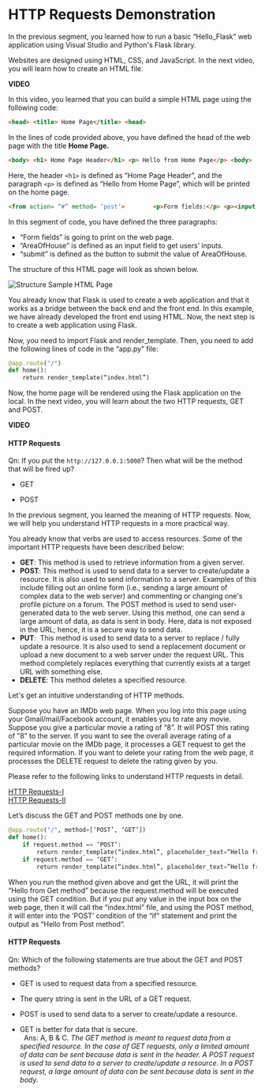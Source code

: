 # HTTP Requests Demonstration

In the previous segment, you learned how to run a basic “Hello_Flask” web application using Visual Studio and Python's Flask library. 

Websites are designed using HTML, CSS, and JavaScript. In the next video, you will learn how to create an HTML file.

**VIDEO**

In this video, you learned that you can build a simple HTML page using the following code:

```html
<head> <title> Home Page</title> <head>
```

In the lines of code provided above, you have defined the head of the web page with the title **Home Page.**

```html
<body> <h1> Home Page Header</h1> <p> Hello from Home Page</p> <body>
```

Here, the header `<h1>` is defined as “Home Page Header”, and the paragraph `<p>` is defined as “Hello from Home Page”, which will be printed on the home page. 

```html
<from action= “#” method= ‘post’>        <p>Form fields:</p> <p><input type= “areaofhouse” name= “AreaOfHouse” </p> <p><input type= “submit” value= “submit” </p> </from>
```

In this segment of code, you have defined the three paragraphs:

-   “Form fields” is going to print on the web page.
-   “AreaOfHouse” is defined as an input field to get users’ inputs.
-   “submit” is defined as the button to submit the value of AreaOfHouse.

The structure of this HTML page will look as shown below.

![Structure Sample HTML Page](https://i.ibb.co/vk03Xhw/Structure-Sample-HTML-Page.png)

You already know that Flask is used to create a web application and that it works as a bridge between the back end and the front end. In this example, we have already developed the front end using HTML. Now, the next step is to create a web application using Flask.

Now, you need to import Flask and render_template. Then, you need to add the following lines of code in the “app.py” file:

```python
@app.route("/")
def home():
	return render_template(“index.html”)
```

Now, the home page will be rendered using the Flask application on the local. In the next video, you will learn about the two HTTP requests, GET and POST.

**VIDEO**

#### HTTP Requests

Qn: If you put the `http://127.0.0.1:5000`? Then what will be the method that will be fired up?  

- GET

- POST

In the previous segment, you learned the meaning of HTTP requests. Now, we will help you understand HTTP requests in a more practical way.

You already know that verbs are used to access resources. Some of the important HTTP requests have been described below:

-   **GET**: This method is used to retrieve information from a given server.
-   **POST**: This method is used to send data to a server to create/update a resource. It is also used to send information to a server. Examples of this include filling out an online form (i.e., sending a large amount of complex data to the web server) and commenting or changing one's profile picture on a forum. The POST method is used to send user-generated data to the web server. Using this method, one can send a large amount of data, as data is sent in body. Here, data is not exposed in the URL; hence, it is a secure way to send data.
-   **PUT**:  This method is used to send data to a server to replace / fully update a resource. It is also used to send a replacement document or upload a new document to a web server under the request URL. This method completely replaces everything that currently exists at a target URL with something else.
-   **DELETE**: This method deletes a specified resource.

Let's get an intuitive understanding of HTTP methods.

Suppose you have an IMDb web page. When you log into this page using your Gmail/mail/Facebook account, it enables you to rate any movie.  Suppose you give a particular movie a rating of “8”. It will POST this rating of “8” to the server. If you want to see the overall average rating of a particular movie on the IMDb page, it processes a GET request to get the required information. If you want to delete your rating from the web page, it processes the DELETE request to delete the rating given by you.

Please refer to the following links to understand HTTP requests in detail.

  
[HTTP Requests-I](https://www.keycdn.com/support/put-vs-post)  
[HTTP Requests-II](https://techdifferences.com/difference-between-get-and-post-method-in-html.html)

  
Let’s discuss the GET and POST methods one by one.

```python
@app.route("/", method=[‘POST’, ‘GET’])
def home(): 
	if request.method == ‘POST’:
		return render_template(“index.html”, placeholder_text=”Hello from Post method”)
	if request.method == ‘GET’: 
		return render_template(“index.html”, placeholder_text=”Hello from Get method”)
```

When you run the method given above and get the URL, it will print the “Hello from Get method” because the request.method will be executed using the GET condition. But if you put any value in the input box on the web page, then it will call the “index.html” file, and using the POST method, it will enter into the ‘POST’ condition of the “if” statement and print the output as “Hello from Post method”.

#### HTTP Requests

Qn: Which of the following statements are true about the GET and POST methods?

- GET is used to request data from a specified resource.

- The query string is sent in the URL of a GET request.

- POST is used to send data to a server to create/update a resource.

- GET is better for data that is secure.  
 
Ans: A, B & C. *The GET method is meant to request data from a specified resource. In the case of GET requests, only a limited amount of data can be sent because data is sent in the header. A POST request is used to send data to a server to create/update a resource. In a POST request, a large amount of data can be sent because data is sent in the body.*